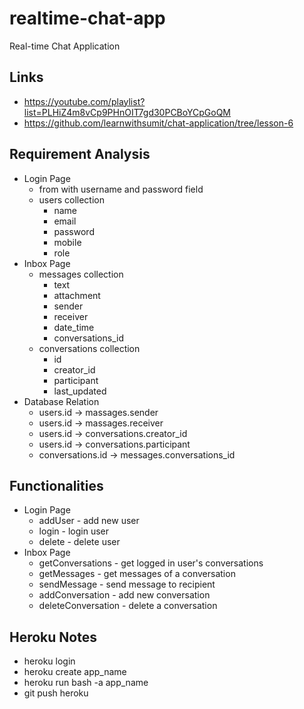 # realtime-chat-app

Real-time Chat Application

## Links

- https://youtube.com/playlist?list=PLHiZ4m8vCp9PHnOIT7gd30PCBoYCpGoQM
- https://github.com/learnwithsumit/chat-application/tree/lesson-6

## Requirement Analysis

- Login Page
  - from with username and password field
  - users collection
    - name
    - email
    - password
    - mobile
    - role
- Inbox Page
  - messages collection
    - text
    - attachment
    - sender
    - receiver
    - date_time
    - conversations_id
  - conversations collection
    - id
    - creator_id
    - participant
    - last_updated
- Database Relation
  - users.id -> massages.sender
  - users.id -> massages.receiver
  - users.id -> conversations.creator_id
  - users.id -> conversations.participant
  - conversations.id -> messages.conversations_id

## Functionalities

- Login Page
  - addUser - add new user
  - login - login user
  - delete - delete user
- Inbox Page
  - getConversations - get logged in user's conversations
  - getMessages - get messages of a conversation
  - sendMessage - send message to recipient
  - addConversation - add new conversation
  - deleteConversation - delete a conversation

## Heroku Notes

- heroku login
- heroku create app_name
- heroku run bash -a app_name
- git push heroku
